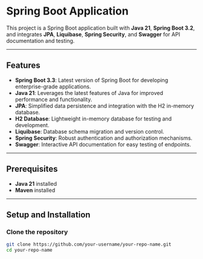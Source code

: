 # Spring Boot Application

This project is a Spring Boot application built with **Java 21**, **Spring Boot 3.2**, and integrates **JPA**, **Liquibase**, **Spring Security**, and **Swagger** for API documentation and testing.

---

## Features

- **Spring Boot 3.3**: Latest version of Spring Boot for developing enterprise-grade applications.
- **Java 21**: Leverages the latest features of Java for improved performance and functionality.
- **JPA**: Simplified data persistence and integration with the H2 in-memory database.
- **H2 Database**: Lightweight in-memory database for testing and development.
- **Liquibase**: Database schema migration and version control.
- **Spring Security**: Robust authentication and authorization mechanisms.
- **Swagger**: Interactive API documentation for easy testing of endpoints.

---

## Prerequisites

- **Java 21** installed
- **Maven**  installed


---

## Setup and Installation

### Clone the repository

```bash
git clone https://github.com/your-username/your-repo-name.git
cd your-repo-name
